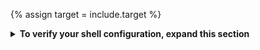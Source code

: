{% assign target = include.target %}

<details markdown="1">
<summary><strong>To verify your shell configuration, expand this section</strong></summary>

Like most UNIX-like operating system, macOS can support multiple shells,
like `bash`, `zsh`, and `sh`.

As of the October 2019 release of macOS Catalina (macOS 10.15),
Zsh or `zsh` is the default shell for macOS.

#### Check and set `zsh` as default
{:.no_toc}

1. To verify `zsh` has been installed and set as
   the default macOS shell, run the following commands.

    ```terminal
    $ which zsh; dscl . -read ~/ UserShell
    ```

    {{terminal}} should print the following as its response.

    ```terminal
    /bin/zsh
    UserShell: /bin/zsh
    ```

1. If you need to install `zsh`, run the following commands.

    ```terminal
    $ /bin/bash -c "$(curl -fsSL https://raw.githubusercontent.com/Homebrew/install/HEAD/install.sh)"
    ```

    ```terminal
    $ brew install zsh
    ```

   To check if your install succeeded,
   run the command in the previous step after installing `zsh`.

1. If you need to change your default shell to `zsh`, run the following command.

    ```terminal
    $ chsh -s `which zsh`
    ```


To learn more about macOS and `zsh`, check out
[Use zsh as the default shell on your Mac][zsh-mac] in the macOS
documentation.

</details>
